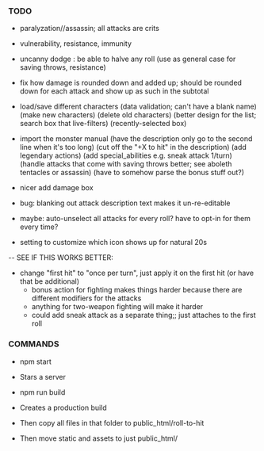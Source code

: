 
### TODO

- paralyzation//assassin; all attacks are crits
- vulnerability, resistance, immunity
- uncanny dodge : be able to halve any roll
  (use as general case for saving throws, resistance)

- fix how damage is rounded down and added up; should be rounded down for each attack and show up as such in the subtotal


- load/save different characters
  (data validation; can't have a blank name)
  (make new characters)
  (delete old characters)
  (better design for the list; search box that live-filters)
  (recently-selected box)

- import the monster manual
  (have the description only go to the second line when it's too long)
  (cut off the "+X to hit" in the description)
  (add legendary actions)
  (add special_abilities e.g. sneak attack 1/turn)
  (handle attacks that come with saving throws better; see aboleth tentacles or assassin)
    (have to somehow parse the bonus stuff out?)

- nicer add damage box


- bug: blanking out attack description text makes it un-re-editable

- maybe: auto-unselect all attacks for every roll? have to opt-in for them every time?

- setting to customize which icon shows up for natural 20s



-- SEE IF THIS WORKS BETTER:

- change "first hit" to "once per turn", just apply it on the first hit (or have that be additional)
	- bonus action for fighting makes things harder because there are different modifiers for the attacks
	- anything for two-weapon fighting will make it harder
	- could add sneak attack as a separate thing;; just attaches to the first roll

### COMMANDS

- npm start
- Stars a server

- npm run build
- Creates a production build
- Then copy all files in that folder to public_html/roll-to-hit
- Then move static and assets to just public_html/

